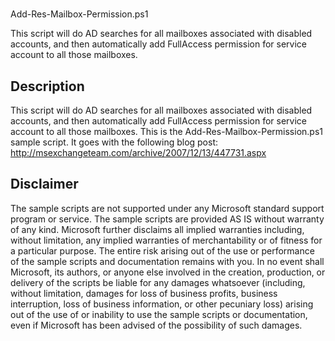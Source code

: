 #

Add-Res-Mailbox-Permission.ps1

This script will do AD searches for all mailboxes associated with disabled accounts, and then automatically add FullAccess permission for service account to all those mailboxes.

## Description

This script will do AD searches for all mailboxes associated with disabled accounts, and then automatically add FullAccess permission for service account to all those mailboxes. This is the Add-Res-Mailbox-Permission.ps1 sample script. It goes with the following blog post: http://msexchangeteam.com/archive/2007/12/13/447731.aspx

## Disclaimer

The sample scripts are not supported under any Microsoft standard support program or service. The sample scripts are provided AS IS without warranty of any kind. Microsoft further disclaims all implied warranties including, without limitation, any implied warranties of merchantability or of fitness for a particular purpose. The entire risk arising out of the use or performance of the sample scripts and documentation remains with you. In no event shall Microsoft, its authors, or anyone else involved in the creation, production, or delivery of the scripts be liable for any damages whatsoever (including, without limitation, damages for loss of business profits, business interruption, loss of business information, or other pecuniary loss) arising out of the use of or inability to use the sample scripts or documentation, even if Microsoft has been advised of the possibility of such damages.